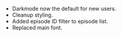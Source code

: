 * Darkmode now the default for new users.
* Cleanup styling.
* Added episode ID filter to episode list.
* Replaced main font.

